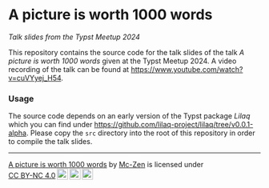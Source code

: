 # A picture is worth 1000 words
_Talk slides from the Typst Meetup 2024_


This repository contains the source code for the talk slides of the talk _A picture is worth 1000 words_ given at the Typst Meetup 2024. A video recording of the talk can be found at https://www.youtube.com/watch?v=cuVYyej_H54. 


### Usage
The source code depends on an early version of the Typst package *Lilaq* which you can find under https://github.com/lilaq-project/lilaq/tree/v0.0.1-alpha. Please copy the `src` directory into the root of this repository in order to compile the talk slides. 

--- 
<p xmlns:cc="http://creativecommons.org/ns#" xmlns:dct="http://purl.org/dc/terms/"><a property="dct:title" rel="cc:attributionURL" href="https://github.com/Mc-Zen/slides-typst-meetup-24">A picture is worth 1000 words</a> by <a rel="cc:attributionURL dct:creator" property="cc:attributionName" href="https://github.com/Mc-Zen">Mc-Zen</a> is licensed under <a href="https://creativecommons.org/licenses/by-nc/4.0/?ref=chooser-v1" target="_blank" rel="license noopener noreferrer" style="display:inline-block;">CC BY-NC 4.0<img style="height:22px!important;margin-left:3px;vertical-align:text-bottom;" src="https://mirrors.creativecommons.org/presskit/icons/cc.svg?ref=chooser-v1" alt=""><img style="height:22px!important;margin-left:3px;vertical-align:text-bottom;" src="https://mirrors.creativecommons.org/presskit/icons/by.svg?ref=chooser-v1" alt=""><img style="height:22px!important;margin-left:3px;vertical-align:text-bottom;" src="https://mirrors.creativecommons.org/presskit/icons/nc.svg?ref=chooser-v1" alt=""></a></p>

